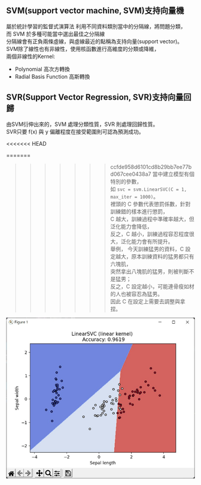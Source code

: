 ## SVM(support vector machine, SVM)支持向量機
屬於統計學習的監督式演算法
利用不同資料類別當中的分隔線，將問題分類，</br>
而 SVM 於多種可能當中選出最佳之分隔線 </br>
分隔線會有正負兩條虛線，與虛線最近的點稱為支持向量(support vector)。</br>
SVM除了線性也有非線性，使用核函數進行高維度的分類或降維，</br>
兩個非線性的Kernel:</br>
- Polynomial 高次方轉換
- Radial Basis Function 高斯轉換

## SVR(Support Vector Regression, SVR)支持向量回歸
由SVM衍伸出來的，SVM 處理分類性質，SVR 則處理回歸性質。</br>
SVR只要 f(x) 與 y 偏離程度在接受範圍則可認為預測成功。


<<<<<<< HEAD

=======
>>>>>>> ccfde958d6101cd8b29bb7ee77bd067cee0438a7
當中建立模型有個特別的參數，</br>
如 `svc = svm.LinearSVC(C = 1, max_iter = 1000)`。</br>
裡頭的 C 參數代表懲罰係數，針對訓練錯的樣本進行懲罰，</br>
C 越大，訓練過程中準確率越大，但泛化能力會降低，</br>
反之，C 越小，訓練過程容忍程度很大，泛化能力會有所提升。</br>
舉例， 今天訓練猛男的資料，C 設定越大，原本訓練資料的猛男都只有六塊肌，</br>
突然拿出八塊肌的猛男，則被判斷不是猛男；</br>
反之，C 設定越小，可能連骨瘦如材的人也被容忍為猛男。</br>
因此 C 在設定上需要去調整與拿捏。


![image](LinearSVC_result.jpg)
